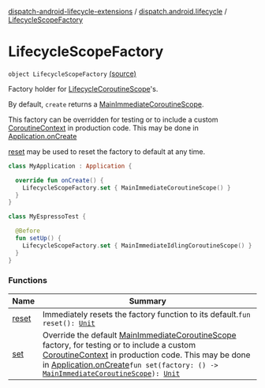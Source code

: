 [dispatch-android-lifecycle-extensions](../../index.md) / [dispatch.android.lifecycle](../index.md) / [LifecycleScopeFactory](./index.md)

# LifecycleScopeFactory

`object LifecycleScopeFactory` [(source)](https://github.com/RBusarow/Dispatch/tree/master/dispatch-android-lifecycle-extensions/src/main/java/dispatch/android/lifecycle/LifecycleScopeFactory.kt#L33)

Factory holder for [LifecycleCoroutineScope](https://rbusarow.github.io/Dispatch/dispatch-android-lifecycle/dispatch.android.lifecycle/-lifecycle-coroutine-scope/index.md)'s.

By default, `create` returns a [MainImmediateCoroutineScope](https://rbusarow.github.io/Dispatch/dispatch-core/dispatch.core/-main-immediate-coroutine-scope/index.md).

This factory can be overridden for testing or to include a custom [CoroutineContext](https://kotlinlang.org/api/latest/jvm/stdlib/kotlin.coroutines/-coroutine-context/index.html)
in production code.  This may be done in [Application.onCreate](https://developer.android.com/reference/android/app/Application.html#onCreate())

[reset](https://rbusarow.github.io/Dispatch/dispatch-android-lifecycle/dispatch.android.lifecycle/-lifecycle-scope-factory/reset.md) may be used to reset the factory to default at any time.

``` kotlin
class MyApplication : Application {

  override fun onCreate() {
    LifecycleScopeFactory.set { MainImmediateCoroutineScope() }
  }
}
```

``` kotlin
class MyEspressoTest {

  @Before
  fun setUp() {
    LifecycleScopeFactory.set { MainImmediateIdlingCoroutineScope() }
  }
}
```

### Functions

| Name | Summary |
|---|---|
| [reset](reset.md) | Immediately resets the factory function to its default.`fun reset(): `[`Unit`](https://kotlinlang.org/api/latest/jvm/stdlib/kotlin/-unit/index.html) |
| [set](set.md) | Override the default [MainImmediateCoroutineScope](https://rbusarow.github.io/Dispatch/dispatch-core/dispatch.core/-main-immediate-coroutine-scope/index.md) factory, for testing or to include a custom [CoroutineContext](https://kotlinlang.org/api/latest/jvm/stdlib/kotlin.coroutines/-coroutine-context/index.html) in production code.  This may be done in [Application.onCreate](https://developer.android.com/reference/android/app/Application.html#onCreate())`fun set(factory: () -> `[`MainImmediateCoroutineScope`](https://rbusarow.github.io/Dispatch/dispatch-core/dispatch.core/-main-immediate-coroutine-scope/index.md)`): `[`Unit`](https://kotlinlang.org/api/latest/jvm/stdlib/kotlin/-unit/index.html) |
